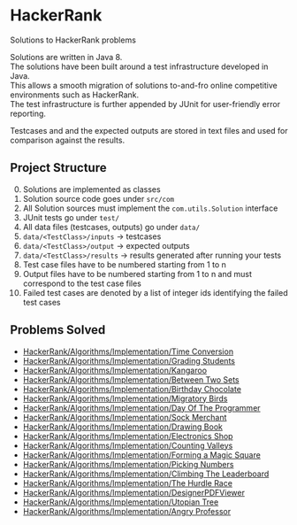 # HackerRank
Solutions to HackerRank problems

Solutions are written in Java 8. <br/>
The solutions have been built around a test infrastructure developed in Java. <br/>
This allows a smooth migration of solutions to-and-fro online competitive environments such as HackerRank. <br/>
The test infrastructure is further appended by JUnit for user-friendly error reporting.<br/>

Testcases and and the expected outputs are stored in text files and used for comparison against the results.


## Project Structure

0. Solutions are implemented as classes
1. Solution source code goes under `src/com`
2. All Solution sources must implement the `com.utils.Solution` interface
3. JUnit tests go under `test/`
4. All data files (testcases, outputs) go under `data/`
5. `data/<TestClass>/inputs` -> testcases
6. `data/<TestClass>/output` -> expected outputs
7. `data/<TestClass>/results` -> results generated after running your tests
8. Test case files have to be numbered starting from 1 to n
9. Output files have to be numbered starting from 1 to n and must correspond to the test case files
10. Failed test cases are denoted by a list of integer ids identifying the failed test cases


## Problems Solved

* [HackerRank/Algorithms/Implementation/Time Conversion](https://www.hackerrank.com/challenges/time-conversion/problem)
* [HackerRank/Algorithms/Implementation/Grading Students](https://www.hackerrank.com/challenges/grading/problem)
* [HackerRank/Algorithms/Implementation/Kangaroo](https://www.hackerrank.com/challenges/kangaroo/problem)
* [HackerRank/Algorithms/Implementation/Between Two Sets](https://www.hackerrank.com/challenges/between-two-sets/problem)
* [HackerRank/Algorithms/Implementation/Birthday Chocolate](https://www.hackerrank.com/challenges/the-birthday-bar/problem)
* [HackerRank/Algorithms/Implementation/Migratory Birds](https://www.hackerrank.com/challenges/migratory-birds/problem)
* [HackerRank/Algorithms/Implementation/Day Of The Programmer](https://www.hackerrank.com/challenges/day-of-the-programmer/problem)
* [HackerRank/Algorithms/Implementation/Sock Merchant](https://www.hackerrank.com/challenges/sock-merchant/problem)
* [HackerRank/Algorithms/Implementation/Drawing Book](https://www.hackerrank.com/challenges/drawing-book/problem)
* [HackerRank/Algorithms/Implementation/Electronics Shop](https://www.hackerrank.com/challenges/electronics-shop/problem)
* [HackerRank/Algorithms/Implementation/Counting Valleys](https://www.hackerrank.com/challenges/counting-valleys/problem)
* [HackerRank/Algorithms/Implementation/Forming a Magic Square](https://www.hackerrank.com/challenges/magic-square-forming/problem)
* [HackerRank/Algorithms/Implementation/Picking Numbers](https://www.hackerrank.com/challenges/picking-numbers/problem)
* [HackerRank/Algorithms/Implementation/Climbing The Leaderboard](https://www.hackerrank.com/challenges/climbing-the-leaderboard/problem)
* [HackerRank/Algorithms/Implementation/The Hurdle Race](https://www.hackerrank.com/challenges/the-hurdle-race/problem)
* [HackerRank/Algorithms/Implementation/DesignerPDFViewer](https://www.hackerrank.com/challenges/designer-pdf-viewer/problem)
* [HackerRank/Algorithms/Implementation/Utopian Tree](https://www.hackerrank.com/challenges/utopian-tree/problem)
* [HackerRank/Algorithms/Implementation/Angry Professor](https://www.hackerrank.com/challenges/angry-professor/problem)